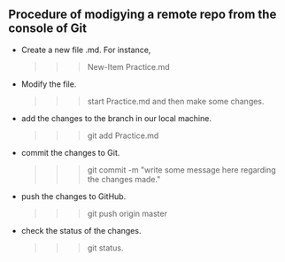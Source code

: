 ## Procedure of modigying a remote repo from the console of Git

* Create a new file .md. For instance, 
	>>>New-Item Practice.md
* Modify the file. 
	>>>start Practice.md and then make some changes.
* add the changes to the branch in our local machine. 
	>>>git add Practice.md
* commit the changes to Git. 
	>>>git commit -m "write some message here regarding the changes made."
* push the changes to GitHub. 
	>>> git push origin master
* check the status of the changes.
	>>>git status.